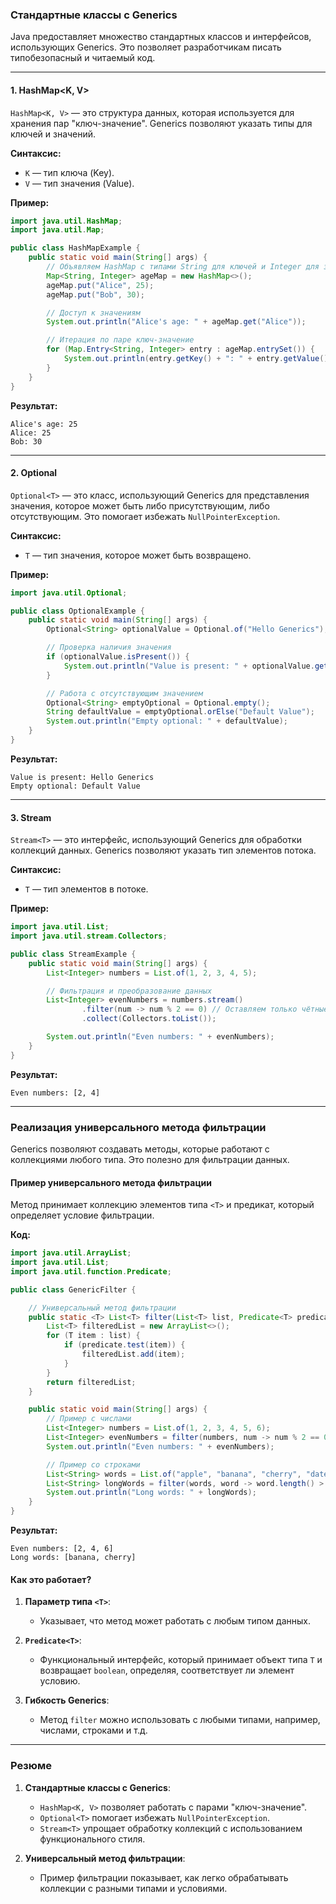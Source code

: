### **Стандартные классы с Generics**

Java предоставляет множество стандартных классов и интерфейсов, использующих Generics. Это позволяет разработчикам писать типобезопасный и читаемый код.

---

#### **1. HashMap<K, V>**

`HashMap<K, V>` — это структура данных, которая используется для хранения пар "ключ-значение". Generics позволяют указать типы для ключей и значений.

**Синтаксис:**

- `K` — тип ключа (Key).
- `V` — тип значения (Value).

**Пример:**

```java
import java.util.HashMap;
import java.util.Map;

public class HashMapExample {
    public static void main(String[] args) {
        // Объявляем HashMap с типами String для ключей и Integer для значений
        Map<String, Integer> ageMap = new HashMap<>();
        ageMap.put("Alice", 25);
        ageMap.put("Bob", 30);

        // Доступ к значениям
        System.out.println("Alice's age: " + ageMap.get("Alice"));

        // Итерация по паре ключ-значение
        for (Map.Entry<String, Integer> entry : ageMap.entrySet()) {
            System.out.println(entry.getKey() + ": " + entry.getValue());
        }
    }
}
```

**Результат:**

```
Alice's age: 25
Alice: 25
Bob: 30
```

---

#### **2. Optional**

`Optional<T>` — это класс, использующий Generics для представления значения, которое может быть либо присутствующим, либо отсутствующим. Это помогает избежать `NullPointerException`.

**Синтаксис:**

- `T` — тип значения, которое может быть возвращено.

**Пример:**

```java
import java.util.Optional;

public class OptionalExample {
    public static void main(String[] args) {
        Optional<String> optionalValue = Optional.of("Hello Generics");

        // Проверка наличия значения
        if (optionalValue.isPresent()) {
            System.out.println("Value is present: " + optionalValue.get());
        }

        // Работа с отсутствующим значением
        Optional<String> emptyOptional = Optional.empty();
        String defaultValue = emptyOptional.orElse("Default Value");
        System.out.println("Empty optional: " + defaultValue);
    }
}
```

**Результат:**

```
Value is present: Hello Generics
Empty optional: Default Value
```

---

#### **3. Stream**

`Stream<T>` — это интерфейс, использующий Generics для обработки коллекций данных. Generics позволяют указать тип элементов потока.

**Синтаксис:**

- `T` — тип элементов в потоке.

**Пример:**

```java
import java.util.List;
import java.util.stream.Collectors;

public class StreamExample {
    public static void main(String[] args) {
        List<Integer> numbers = List.of(1, 2, 3, 4, 5);

        // Фильтрация и преобразование данных
        List<Integer> evenNumbers = numbers.stream()
                .filter(num -> num % 2 == 0) // Оставляем только чётные числа
                .collect(Collectors.toList());

        System.out.println("Even numbers: " + evenNumbers);
    }
}
```

**Результат:**

```
Even numbers: [2, 4]
```

---

### **Реализация универсального метода фильтрации**

Generics позволяют создавать методы, которые работают с коллекциями любого типа. Это полезно для фильтрации данных.

#### **Пример универсального метода фильтрации**

Метод принимает коллекцию элементов типа `<T>` и предикат, который определяет условие фильтрации.

**Код:**

```java
import java.util.ArrayList;
import java.util.List;
import java.util.function.Predicate;

public class GenericFilter {

    // Универсальный метод фильтрации
    public static <T> List<T> filter(List<T> list, Predicate<T> predicate) {
        List<T> filteredList = new ArrayList<>();
        for (T item : list) {
            if (predicate.test(item)) {
                filteredList.add(item);
            }
        }
        return filteredList;
    }

    public static void main(String[] args) {
        // Пример с числами
        List<Integer> numbers = List.of(1, 2, 3, 4, 5, 6);
        List<Integer> evenNumbers = filter(numbers, num -> num % 2 == 0);
        System.out.println("Even numbers: " + evenNumbers);

        // Пример со строками
        List<String> words = List.of("apple", "banana", "cherry", "date");
        List<String> longWords = filter(words, word -> word.length() > 5);
        System.out.println("Long words: " + longWords);
    }
}
```

**Результат:**

```
Even numbers: [2, 4, 6]
Long words: [banana, cherry]
```

#### **Как это работает?**

1. **Параметр типа `<T>`**:
    
    - Указывает, что метод может работать с любым типом данных.
2. **`Predicate<T>`**:
    
    - Функциональный интерфейс, который принимает объект типа `T` и возвращает `boolean`, определяя, соответствует ли элемент условию.
3. **Гибкость Generics**:
    
    - Метод `filter` можно использовать с любыми типами, например, числами, строками и т.д.

---

### **Резюме**

1. **Стандартные классы с Generics**:
    
    - `HashMap<K, V>` позволяет работать с парами "ключ-значение".
    - `Optional<T>` помогает избежать `NullPointerException`.
    - `Stream<T>` упрощает обработку коллекций с использованием функционального стиля.
2. **Универсальный метод фильтрации**:
    
    - Пример фильтрации показывает, как легко обрабатывать коллекции с разными типами и условиями.